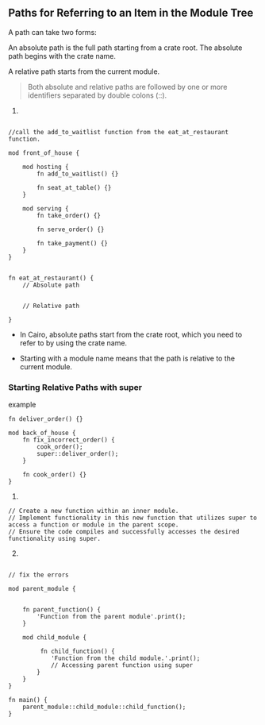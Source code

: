 ## Paths for Referring to an Item in the Module Tree

A path can take two forms:

An absolute path is the full path starting from a crate root. The absolute path begins with the crate name.

A relative path starts from the current module.

>Both absolute and relative paths are followed by one or more identifiers separated by double colons (::).

1. 

```rust,editable

//call the add_to_waitlist function from the eat_at_restaurant function. 

mod front_of_house {

    mod hosting {
        fn add_to_waitlist() {}

        fn seat_at_table() {}
    }

    mod serving {
        fn take_order() {}

        fn serve_order() {}

        fn take_payment() {}
    }
}


fn eat_at_restaurant() {
    // Absolute path
    

    // Relative path
   
}

```

- In Cairo, absolute paths start from the crate root, which you need to refer to by using the crate name.

- Starting with a module name means that the path is relative to the current module.


### Starting Relative Paths with super

example

```rust,editable
fn deliver_order() {}

mod back_of_house {
    fn fix_incorrect_order() {
        cook_order();
        super::deliver_order();
    }

    fn cook_order() {}
}

```

1.  

```rust,editable
// Create a new function within an inner module.
// Implement functionality in this new function that utilizes super to access a function or module in the parent scope.
// Ensure the code compiles and successfully accesses the desired functionality using super.

```

2. 

```rust,editable

// fix the errors

mod parent_module {
   

    fn parent_function() {
        'Function from the parent module'.print();
    }

    mod child_module {
       
         fn child_function() {
            'Function from the child module.'.print();
            // Accessing parent function using super
        }
    }
}

fn main() {
    parent_module::child_module::child_function();
}


```
